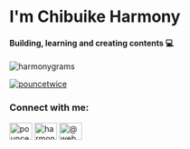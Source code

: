 <h1 align="left">I'm Chibuike Harmony</h1>
<h4 align="left">  Building, learning and creating contents 💻</h4>

<p align="left"> <img src="https://komarev.com/ghpvc/?username=harmonygrams&label=Profile%20views&color=0e75b6&style=flat" alt="harmonygrams" /> </p>

<p align="left"> <a href="https://twitter.com/pouncetwice" target="blank"><img src="https://img.shields.io/twitter/follow/pouncetwice?logo=twitter&style=for-the-badge" alt="pouncetwice" /></a> </p>
  
<h3 align="left">Connect with me:</h3>
<p align="left">
<a href="https://twitter.com/pouncetwice" target="blank"><img align="center" src="https://raw.githubusercontent.com/rahuldkjain/github-profile-readme-generator/master/src/images/icons/Social/twitter.svg" alt="pouncetwice" height="30" width="40" /></a>
<a href="https://instagram.com/harmony.brr" target="blank"><img align="center" src="https://raw.githubusercontent.com/rahuldkjain/github-profile-readme-generator/master/src/images/icons/Social/instagram.svg" alt="harmony.brr" height="30" width="40" /></a>
<a href="https://medium.com/@web3harmony" target="blank"><img align="center" src="https://raw.githubusercontent.com/rahuldkjain/github-profile-readme-generator/master/src/images/icons/Social/medium.svg" alt="@web3harmony" height="30" width="40" /></a>
</p>
